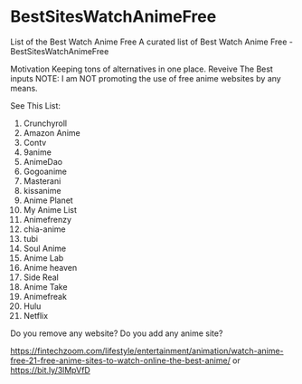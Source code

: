 # BestSitesWatchAnimeFree
List of the Best Watch Anime Free
A curated list of Best Watch Anime Free - BestSitesWatchAnimeFree


Motivation
Keeping tons of alternatives in one place.
Reveive The Best inputs
NOTE:
I am NOT promoting the use of free anime websites by any means.

See This List: 

1) Crunchyroll
2) Amazon Anime
3) Contv
4) 9anime
5) AnimeDao
6) Gogoanime
7) Masterani
8) kissanime
9) Anime Planet
10) My Anime List
11) Animefrenzy
12) chia-anime
13) tubi
14) Soul Anime
15) Anime Lab
16) Anime heaven
17) Side Real
18) Anime Take
19) Animefreak
20) Hulu
21) Netflix

Do you remove any website?
Do you add any anime site?

https://fintechzoom.com/lifestyle/entertainment/animation/watch-anime-free-21-free-anime-sites-to-watch-online-the-best-anime/
or
https://bit.ly/3lMpVfD
